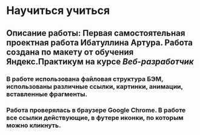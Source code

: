 # Научиться учиться  
## Описание работы: Первая самостоятельная проектная работа Ибатуллина Артура. Работа создана по макету от обучения Яндекс.Практикум на курсе _Веб-разработчик_  
### В работе использована файловая структура БЭМ, использованы различные ссылки, картинки, анимации, вставленные фрагменты.  
### Работа проверялась в браузере Google Chrome. В работе все ссылки действующие, в футере иконки, по которым можно кликнуть. 